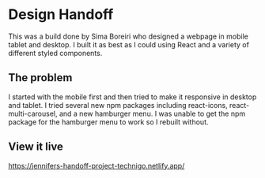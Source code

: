 # Design Handoff

This was a build done by Sima Boreiri who designed a webpage in mobile tablet and desktop. I built it as best as I could using React and a variety of different styled components. 

## The problem

I started with the mobile first and then tried to make it responsive in desktop and tablet. I tried several new npm packages including react-icons, react-multi-carousel, and a new hamburger menu. I was unable to get the npm package for the hamburger menu to work so I rebuilt without. 

## View it live
https://jennifers-handoff-project-technigo.netlify.app/

